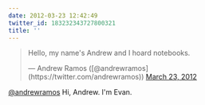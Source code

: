 ```yaml
---
date: 2012-03-23 12:42:49
twitter_id: 183232343727800321
title: ''
---
```


<blockquote class="twitter-tweet"><p lang="en" dir="ltr">Hello, my name&#39;s Andrew and I hoard notebooks.</p>&mdash; Andrew Ramos ([@andrewramos](https://twitter.com/andrewramos)) <a href="https://twitter.com/andrewramos/status/183201524300779525?ref_src=twsrc%5Etfw">March 23, 2012</a></blockquote>
<script async src="https://platform.twitter.com/widgets.js" charset="utf-8"></script>

[@andrewramos](https://twitter.com/andrewramos) Hi, Andrew. I'm Evan.
